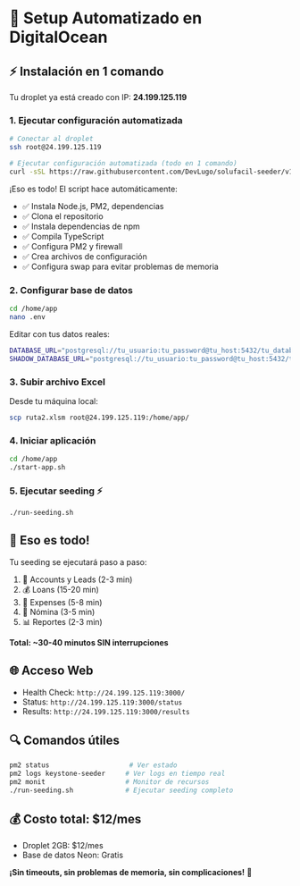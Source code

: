 # 🚀 Setup Automatizado en DigitalOcean

## ⚡ **Instalación en 1 comando**

Tu droplet ya está creado con IP: **24.199.125.119**

### 1. **Ejecutar configuración automatizada**
```bash
# Conectar al droplet
ssh root@24.199.125.119

# Ejecutar configuración automatizada (todo en 1 comando)
curl -sSL https://raw.githubusercontent.com/DevLugo/solufacil-seeder/v1/auto-setup-droplet.sh | bash
```

¡Eso es todo! El script hace automáticamente:
- ✅ Instala Node.js, PM2, dependencias
- ✅ Clona el repositorio 
- ✅ Instala dependencias de npm
- ✅ Compila TypeScript
- ✅ Configura PM2 y firewall
- ✅ Crea archivos de configuración
- ✅ Configura swap para evitar problemas de memoria

### 2. **Configurar base de datos**
```bash
cd /home/app
nano .env
```

Editar con tus datos reales:
```bash
DATABASE_URL="postgresql://tu_usuario:tu_password@tu_host:5432/tu_database?sslmode=require"
SHADOW_DATABASE_URL="postgresql://tu_usuario:tu_password@tu_host:5432/tu_database?sslmode=require"
```

### 3. **Subir archivo Excel**
Desde tu máquina local:
```bash
scp ruta2.xlsm root@24.199.125.119:/home/app/
```

### 4. **Iniciar aplicación**
```bash
cd /home/app
./start-app.sh
```

### 5. **Ejecutar seeding** ⚡
```bash
./run-seeding.sh
```

## 🎯 **Eso es todo!**

Tu seeding se ejecutará paso a paso:
1. 👥 Accounts y Leads (2-3 min)
2. 💰 Loans (15-20 min) 
3. 💸 Expenses (5-8 min)
4. 💼 Nómina (3-5 min)
5. 📊 Reportes (2-3 min)

**Total: ~30-40 minutos SIN interrupciones**

## 🌐 **Acceso Web**
- Health Check: `http://24.199.125.119:3000/`
- Status: `http://24.199.125.119:3000/status` 
- Results: `http://24.199.125.119:3000/results`

## 🔍 **Comandos útiles**
```bash
pm2 status                    # Ver estado
pm2 logs keystone-seeder     # Ver logs en tiempo real
pm2 monit                    # Monitor de recursos
./run-seeding.sh             # Ejecutar seeding completo
```

## 💰 **Costo total: $12/mes**
- Droplet 2GB: $12/mes
- Base de datos Neon: Gratis

**¡Sin timeouts, sin problemas de memoria, sin complicaciones!** 🎉 